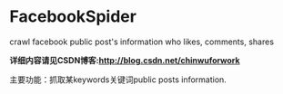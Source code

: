 # FacebookSpider
crawl facebook public post's information who likes, comments, shares

**详细内容请见CSDN博客:<http://blog.csdn.net/chinwuforwork>**

 主要功能：抓取某keywords关键词public posts information.
